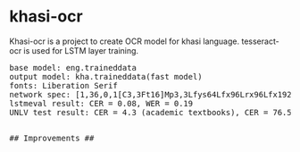 # khasi-ocr
Khasi-ocr is a project to create OCR model for khasi language. tesseract-ocr is used for LSTM layer training. 

<pre>
base model: eng.traineddata
output model: kha.traineddata(fast model)
fonts: Liberation Serif
network spec: [1,36,0,1[C3,3Ft16]Mp3,3Lfys64Lfx96Lrx96Lfx192Fc128]
lstmeval result: CER = 0.08, WER = 0.19
UNLV test result: CER = 4.3 (academic textbooks), CER = 76.5 (dictionary)
<pre>

## Improvements ##

